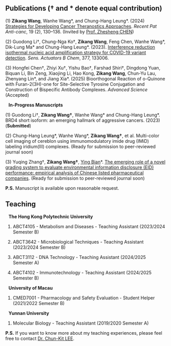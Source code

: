 ## Publications († and * denote equal contribution)

(1) **Zikang Wang**, Wanhe Wang*, and Chung-Hang Leung*. (2024) [Strategies for Developing Cancer Theranostics Approaches](https://www.eurekaselect.com/article/131687). _Recent Pat Anti-canc_, 19 (2), 130–136. (Invited by [Prof. Zhesheng CHEN](https://www.stjohns.edu/academics/faculty/zhe-sheng-chen))

(2) Guodong Li†, Chung-Nga Ko†, **Zikang Wang**, Feng Chen, Wanhe Wang*, Dik-Lung Ma* and Chung-Hang Leung*. (2023). [Interference reduction isothermal nucleic acid amplification strategy for COVID-19 variant detection](https://www.sciencedirect.com/science/article/pii/S0925400522016495?via%3Dihub#fig0030). _Sens. Actuators B Chem_, 377, 133006.

(3) Hongfei Chen†, Zhiyi Xu†, Yishu Bao†, Farshad Shiri†, Dingdong Yuan, Biquan Li, Bin Zeng, Xiaojing Li, Hao Kong, **Zikang Wang**, Chun-Yu Lau, Zhenyang Lin*, and Jiang Xia*. (2025) Bioorthogonal Reaction of o-Quinone with Furan-2(3H)-one for Site-Selective Tyrosine Conjugation and Construction of Bispecific Antibody Complexes. _Advanced Science_ (Accepted)


<h4 style="margin:0 10px 0;">In-Progress Manuscripts</h4> 

(1) Guodong Li†, **Zikang Wang†**, Wanhe Wang* and Chung-Hang Leung*. BRD4 short isoform: an emerging hallmark of aggressive cancers. (2023) (**Submitted**)

(2) Chung-Hang Leung*, Wanhe Wang*, **Zikang Wang†**, et al. Multi-color cell imaging of cereblon using immunomodulatory imide drug (IMiD) labeling iridium(III) complexes. (Ready for submission to peer-reviewed journal soon)

(3) Yuqing Zhang†, **Zikang Wang†**, [Ying Bian](https://sklqrcm.um.edu.mo/ying-bian/)*. [The emerging role of a novel grading system to evaluate environmental information disclosure (EID) performance: empirical analysis of Chinese listed pharmaceutical companies](https://www.researchsquare.com/article/rs-4985385/v1). (Ready for submission to peer-reviewed journal soon)

**P.S.** Manuscript is available upon reasonable request.

## Teaching

<h4 style="margin:0 10px 0;">The Hong Kong Polytechnic University</h4> 

1. ABCT4105 - Metabolism and Diseases - Teaching Assistant (2023/2024 Semester B)

2. ABCT3642 - Microbiological Techniques - Teaching Assistant (2023/2024 Semester B)

3. ABCT3112 - DNA Technology - Teaching Assistant (2024/2025 Semester A)

4. ABCT4102 - Immunotechnology - Teaching Assistant (2024/2025 Semester B)

<h4 style="margin:0 10px 0;">University of Macau</h4>

1. CMED7001 - Pharmacology and Safety Evaluation - Student Helper (2021/2022 Semester B)

<h4 style="margin:0 10px 0;">Yunnan University</h4>

1. Molecular Biology - Teaching Assistant (2019/2020 Semester A)

**P.S.** If you want to know more about my teaching experiences, please feel free to contact [Dr. Chun-Kit LEE](mailto:alan-ck.lee@polyu.edu.hk).

